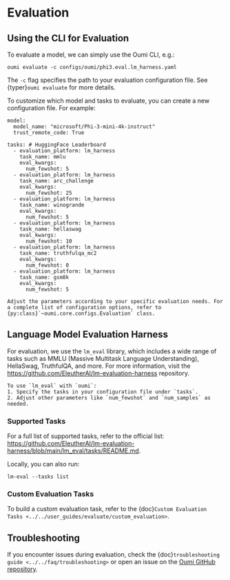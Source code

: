 # Evaluation

## Using the CLI for Evaluation

To evaluate a model, we can simply use the Oumi CLI, e.g.:

```{code-block} bash
oumi evaluate -c configs/oumi/phi3.eval.lm_harness.yaml
```

The `-c` flag specifies the path to your evaluation configuration file. See {typer}`oumi evaluate` for more details.

To customize which model and tasks to evaluate, you can create a new configuration file. For example:

```{code-block} yaml
model:
  model_name: "microsoft/Phi-3-mini-4k-instruct"
  trust_remote_code: True

tasks: # HuggingFace Leaderboard
  - evaluation_platform: lm_harness
    task_name: mmlu
    eval_kwargs:
      num_fewshot: 5
  - evaluation_platform: lm_harness
    task_name: arc_challenge
    eval_kwargs:
      num_fewshot: 25
  - evaluation_platform: lm_harness
    task_name: winogrande
    eval_kwargs:
      num_fewshot: 5
  - evaluation_platform: lm_harness
    task_name: hellaswag
    eval_kwargs:
      num_fewshot: 10
  - evaluation_platform: lm_harness
    task_name: truthfulqa_mc2
    eval_kwargs:
      num_fewshot: 0
  - evaluation_platform: lm_harness
    task_name: gsm8k
    eval_kwargs:
      num_fewshot: 5
```

```{note}
Adjust the parameters according to your specific evaluation needs. For a complete list of configuration options, refer to {py:class}`~oumi.core.configs.Evaluation` class.
```

## Language Model Evaluation Harness

For evaluation, we use the `lm_eval` library, which includes a wide range of tasks such as MMLU (Massive Multitask Language Understanding), HellaSwag, TruthfulQA, and more. For more information, visit the <https://github.com/EleutherAI/lm-evaluation-harness> repository.

```{tip}
To use `lm_eval` with `oumi`:
1. Specify the tasks in your configuration file under `tasks`.
2. Adjust other parameters like `num_fewshot` and `num_samples` as needed.
```

### Supported Tasks

For a full list of supported tasks, refer to the official list: <https://github.com/EleutherAI/lm-evaluation-harness/blob/main/lm_eval/tasks/README.md>.

Locally, you can also run:

```{code-block} bash
lm-eval --tasks list
```

### Custom Evaluation Tasks

To build a custom evaluation task, refer to the {doc}`Custom Evaluation Tasks <../../user_guides/evaluate/custom_evaluation>`.

## Troubleshooting

If you encounter issues during evaluation, check the {doc}`troubleshooting guide <../../faq/troubleshooting>` or open an issue on the [Oumi GitHub repository](https://github.com/oumi-ai/oumi/issues).
